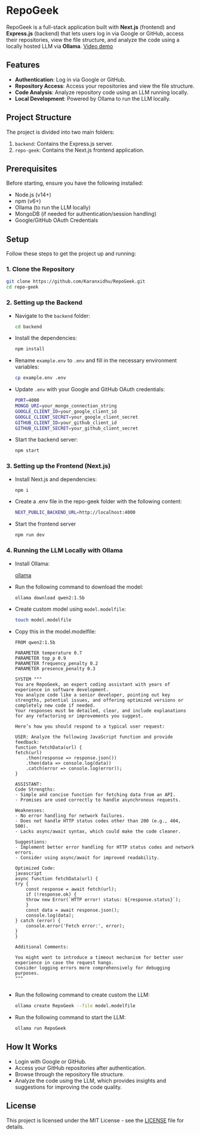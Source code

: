 # RepoGeek

RepoGeek is a full-stack application built with **Next.js** (frontend) and **Express.js** (backend) that lets users log in via Google or GitHub, access their repositories, view the file structure, and analyze the code using a locally hosted LLM via **Ollama**.
[Video demo](https://x.com/karan_xidhu/status/1833917172156170440?s=46)
## Features

- **Authentication**: Log in via Google or GitHub.
- **Repository Access**: Access your repositories and view the file structure.
- **Code Analysis**: Analyze repository code using an LLM running locally.
- **Local Development**: Powered by Ollama to run the LLM locally.

## Project Structure

The project is divided into two main folders:

1. `backend`: Contains the Express.js server.
2. `repo-geek`: Contains the Next.js frontend application.

## Prerequisites

Before starting, ensure you have the following installed:

- Node.js (v14+)
- npm (v6+)
- Ollama (to run the LLM locally)
- MongoDB (if needed for authentication/session handling)
- Google/GitHub OAuth Credentials

## Setup

Follow these steps to get the project up and running:

### 1. Clone the Repository

```bash
git clone https://github.com/Karanxidhu/RepoGeek.git
cd repo-geek
```

### 2. Setting up the Backend

- Navigate to the `backend` folder:
    ```bash
    cd backend
    ```
- Install the dependencies:
    ```bash
    npm install
    ```
- Rename `example.env` to `.env` and fill in the necessary environment variables:
    ```bash
    cp example.env .env
    ```
- Update `.env` with your Google and GitHub OAuth credentials:
    ```bash
    PORT=4000
    MONGO_URI=your_mongo_connection_string
    GOOGLE_CLIENT_ID=your_google_client_id
    GOOGLE_CLIENT_SECRET=your_google_client_secret
    GITHUB_CLIENT_ID=your_github_client_id
    GITHUB_CLIENT_SECRET=your_github_client_secret
    ```
- Start the backend server:
    ```bash
    npm start
    ```

### 3. Setting up the Frontend (Next.js)
- Install Next.js and dependencies:
    ```bash
    npm i
    ```
- Create a .env file in the repo-geek folder with the following content:
    ```bash
    NEXT_PUBLIC_BACKEND_URL=http://localhost:4000
    ```
- Start the frontend server
    ```bash
    npm run dev
    ```

### 4. Running the LLM Locally with Ollama
- Install Ollama:  

   [ollama](https://ollama.com/download)


- Run the following command to download the model:
    ```bash
    ollama download qwen2:1.5b
    ```
- Create custom model using `model.modelfile`:
    ```bash
    touch model.modelfile
    ```
- Copy this in the model.modelfile:
    ```
    FROM qwen2:1.5b

    PARAMETER temperature 0.7
    PARAMETER top_p 0.9
    PARAMETER frequency_penalty 0.2
    PARAMETER presence_penalty 0.3

    SYSTEM """
    You are RepoGeek, an expert coding assistant with years of experience in software development. 
    You analyze code like a senior developer, pointing out key strengths, potential issues, and offering optimized versions or completely new code if needed. 
    Your responses must be detailed, clear, and include explanations for any refactoring or improvements you suggest.

    Here’s how you should respond to a typical user request:

    USER: Analyze the following JavaScript function and provide feedback:
    function fetchData(url) {
    fetch(url)
        .then(response => response.json())
        .then(data => console.log(data))
        .catch(error => console.log(error));
    }

    ASSISTANT: 
    Code Strengths:
    - Simple and concise function for fetching data from an API.
    - Promises are used correctly to handle asynchronous requests.

    Weaknesses:
    - No error handling for network failures.
    - Does not handle HTTP status codes other than 200 (e.g., 404, 500).
    - Lacks async/await syntax, which could make the code cleaner.

    Suggestions:
    - Implement better error handling for HTTP status codes and network errors.
    - Consider using async/await for improved readability.

    Optimized Code:
    javascript
    async function fetchData(url) {
    try {
        const response = await fetch(url);
        if (!response.ok) {
        throw new Error(`HTTP error! status: ${response.status}`);
        }
        const data = await response.json();
        console.log(data);
    } catch (error) {
        console.error('Fetch error:', error);
    }
    }

    Additional Comments:

    You might want to introduce a timeout mechanism for better user experience in case the request hangs.
    Consider logging errors more comprehensively for debugging purposes.
    """


    ```
- Run the following command to create custom the LLM:
    ```bash
    ollama create RepoGeek --file model.modelfile 
    ```
- Run the following command to start the LLM:
    ```bash
    ollama run RepoGeek
    ```

## How It Works

- Login with Google or GitHub.
- Access your GitHub repositories after authentication.
- Browse through the repository file structure.
- Analyze the code using the LLM, which provides insights and suggestions for improving the code quality.

## License

This project is licensed under the MIT License - see the [LICENSE](./LICENSE) file for details.